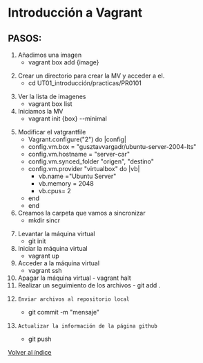 # Introducción a Vagrant
<!-- git init-->
## PASOS: 
1. Añadimos una imagen
    - vagrant box add {image}
<!--Seleccionamos el hipervisor: virtualbox -->
2. Crear un directorio para crear la MV y acceder a el.
   - cd UT01_introducción/practicas/PR0101 
<!--En este caso el directorio es PR0101 , ya esta creado-->
<!--El comando cd {ruta relativa}-->
3. Ver la lista de imagenes
    - vagrant box list
4. Iniciamos la MV
    - vagrant init {box} --minimal
<!--Creamos un archivo vagrantfile -->
<!--Si añadimos --minimal no nos apareceran los comentarios  en el archivo-->
5. Modificar el vatgrantfile
    - Vagrant.configure("2") do |config| 
    <!--Esta linea ya aparece-->
    - config.vm.box = "gusztavvargadr/ubuntu-server-2004-lts"
    <!--Esta linea ya aparece, nos indica el nombre de la MV que vamos a configurar -->
    - config.vm.hostname = "server-car"
    <!--Modificamos el nombre de la MV-->
    - config.vm.synced_folder "origen", "destino"
    <!--Sincronizamos un directorio de la MV con un directorio de la máquina fisica-->
    <!--origen=ruta relativa de la maquina fisica -,- "destino"=ruta absoluta al directorio en la maquina virtual-->
    - config.vm.provider "virtualbox" do |vb|
        - vb.name ="Ubuntu Server"
        <!--Modificamos el hostname de la MV-->
        - vb.memory = 2048
        <!--Modificamos la capacidad de la memoria RAM de la MV-->
        - vb.cpus= 2
        <!--Modificamos el numero de procesadores de la MV-->
    - end
    - end
    <!--Cerramos cada árbol -->
6. Creamos la carpeta que vamos a sincronizar
    - mkdir sincr
<!--utilizamos el comando mkdir-->
7. Levantar la máquina virtual
   - git init
8. Iniciar la máquina virtual
    - vagrant up
9. Acceder a la máquina virtual
    - vagrant ssh 
10.   Apagar la máquina virtual
    - vagrant halt 
11.  Realizar un seguimiento de los archivos
    - git add .
<!-- El"." añade todos los archivos del directorio en el que nos encontremos-->
12.     Enviar archivos al repositorio local
    - git commit -m "mensaje"
13.     Actualizar la información de la página github
    - git push
    
<!-- Nuestros datos se han actualizado en la página de github-->

[Volver al índice](./index1.md)